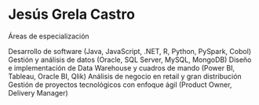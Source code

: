 # Jesús Grela Castro

Áreas de especialización

Desarrollo de software (Java, JavaScript, .NET, R, Python, PySpark, Cobol)
Gestión y análisis de datos (Oracle, SQL Server, MySQL, MongoDB)
Diseño e implementación de Data Warehouse y cuadros de mando (Power BI, Tableau, Oracle BI, Qlik)
Análisis de negocio en retail y gran distribución
Gestión de proyectos tecnológicos con enfoque ágil (Product Owner, Delivery Manager)

